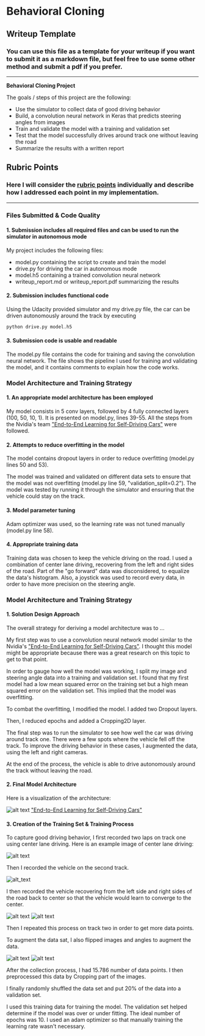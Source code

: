 # **Behavioral Cloning** 

## Writeup Template

### You can use this file as a template for your writeup if you want to submit it as a markdown file, but feel free to use some other method and submit a pdf if you prefer.

---

**Behavioral Cloning Project**

The goals / steps of this project are the following:
* Use the simulator to collect data of good driving behavior
* Build, a convolution neural network in Keras that predicts steering angles from images
* Train and validate the model with a training and validation set
* Test that the model successfully drives around track one without leaving the road
* Summarize the results with a written report


[//]: # (Image References)

[image1]: ./imagens_para_writeup/Capturar.JPG "Model Visualization"
[image2]: ./imagens_para_writeup/Centro.jpg "Center Image"
[image3]: ./imagens_para_writeup/Dir.jpg "Recovery Image"
[image4]: ./imagens_para_writeup/Esq.jpg "Recovery Image"
[image5]: ./imagens_para_writeup/DirEsq.jpg "Flipped Image"
[image6]: ./imagens_para_writeup/Centro2.jpg "Second Track"

## Rubric Points
### Here I will consider the [rubric points](https://review.udacity.com/#!/rubrics/432/view) individually and describe how I addressed each point in my implementation.  

---
### Files Submitted & Code Quality

#### 1. Submission includes all required files and can be used to run the simulator in autonomous mode

My project includes the following files:
* model.py containing the script to create and train the model
* drive.py for driving the car in autonomous mode
* model.h5 containing a trained convolution neural network 
* writeup_report.md or writeup_report.pdf summarizing the results

#### 2. Submission includes functional code
Using the Udacity provided simulator and my drive.py file, the car can be driven autonomously around the track by executing 
```sh
python drive.py model.h5
```

#### 3. Submission code is usable and readable

The model.py file contains the code for training and saving the convolution neural network. The file shows the pipeline I used for training and validating the model, and it contains comments to explain how the code works.

### Model Architecture and Training Strategy

#### 1. An appropriate model architecture has been employed

My model consists in 5 conv layers, followed by 4 fully connected layers (100, 50, 10, 1). It is presented on model.py, lines 39-55. All the steps from the Nvidia's team ["End-to-End Learning for Self-Driving Cars"](http://images.nvidia.com/content/tegra/automotive/images/2016/solutions/pdf/end-to-end-dl-using-px.pdf) were followed. 

#### 2. Attempts to reduce overfitting in the model

The model contains dropout layers in order to reduce overfitting (model.py lines 50 and 53). 

The model was trained and validated on different data sets to ensure that the model was not overfitting (model.py line 59, "validation_split=0.2"). The model was tested by running it through the simulator and ensuring that the vehicle could stay on the track.

#### 3. Model parameter tuning

Adam optimizer was used, so the learning rate was not tuned manually (model.py line 58).

#### 4. Appropriate training data

Training data was chosen to keep the vehicle driving on the road. I used a combination of center lane driving, recovering from the left and right sides of the road. Part of the "go forward" data was disconsidered, to equalize the data's histogram. Also, a joystick was used to record every data, in order to have more precision on the steering angle. 

### Model Architecture and Training Strategy

#### 1. Solution Design Approach

The overall strategy for deriving a model architecture was to ...

My first step was to use a convolution neural network model similar to the Nvidia's ["End-to-End Learning for Self-Driving Cars"](http://images.nvidia.com/content/tegra/automotive/images/2016/solutions/pdf/end-to-end-dl-using-px.pdf). I thought this model might be appropriate because there was a great research on this topic to get to that point.

In order to gauge how well the model was working, I split my image and steering angle data into a training and validation set. I found that my first model had a low mean squared error on the training set but a high mean squared error on the validation set. This implied that the model was overfitting. 

To combat the overfitting, I modified the model. I added two Dropout layers.

Then, I reduced epochs and added a Cropping2D layer.

The final step was to run the simulator to see how well the car was driving around track one. There were a few spots where the vehicle fell off the track. To improve the driving behavior in these cases, I augmented the data, using the left and right cameras. 

At the end of the process, the vehicle is able to drive autonomously around the track without leaving the road.

#### 2. Final Model Architecture

Here is a visualization of the architecture:

![alt text][image1]
["End-to-End Learning for Self-Driving Cars"](http://images.nvidia.com/content/tegra/automotive/images/2016/solutions/pdf/end-to-end-dl-using-px.pdf)

#### 3. Creation of the Training Set & Training Process

To capture good driving behavior, I first recorded two laps on track one using center lane driving. Here is an example image of center lane driving:

![alt text][image2]

Then I recorded the vehicle on the second track.

![alt_text][image6]


I then recorded the vehicle recovering from the left side and right sides of the road back to center so that the vehicle would learn to converge to the center. 

![alt text][image3]
![alt text][image4]

Then I repeated this process on track two in order to get more data points.

To augment the data sat, I also flipped images and angles to augment the data.

![alt text][image4]
![alt text][image5]


After the collection process, I had 15.786 number of data points. I then preprocessed this data by Cropping part of the images.


I finally randomly shuffled the data set and put 20% of the data into a validation set. 

I used this training data for training the model. The validation set helped determine if the model was over or under fitting. The ideal number of epochs was 10. I used an adam optimizer so that manually training the learning rate wasn't necessary.
